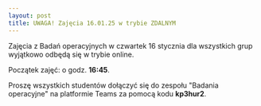 ```yaml
---
layout: post
title: UWAGA! Zajęcia 16.01.25 w trybie ZDALNYM
---
```


Zajęcia z Badań operacyjnych w czwartek 16 stycznia dla wszystkich grup wyjątkowo odbędą się w trybie online.

Początek zajęć: o godz. __16:45__.

Proszę wszystkich studentów dołączyć się do zespołu "Badania operacyjne" na platformie Teams za pomocą kodu __kp3hur2__.


